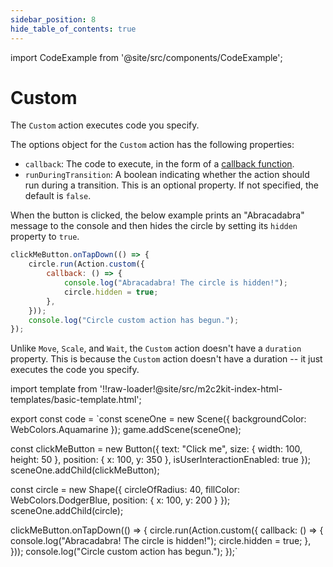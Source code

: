 ```yaml
---
sidebar_position: 8
hide_table_of_contents: true
---
```


import CodeExample from '@site/src/components/CodeExample';

# Custom

The `Custom` action executes code you specify.

The options object for the `Custom` action has the following properties:

- `callback`: The code to execute, in the form of a [callback function](../interactivity/interaction-events.md).
- `runDuringTransition`: A boolean indicating whether the action should run during a transition. This is an optional property. If not specified, the default is `false`.

When the button is clicked, the below example prints an "Abracadabra" message to the console and then hides the circle by setting its `hidden` property to `true`.

```js
clickMeButton.onTapDown(() => {
    circle.run(Action.custom({
        callback: () => {
            console.log("Abracadabra! The circle is hidden!");
            circle.hidden = true;
        },
    }));
    console.log("Circle custom action has begun.");
});
```

Unlike `Move`, `Scale`, and `Wait`, the `Custom` action doesn't have a `duration` property. This is because the `Custom` action doesn't have a duration -- it just executes the code you specify.

import template from '!!raw-loader!@site/src/m2c2kit-index-html-templates/basic-template.html';

export const code = `const sceneOne = new Scene({ backgroundColor: WebColors.Aquamarine });
game.addScene(sceneOne);
 
const clickMeButton = new Button({
    text: "Click me",
    size: { width: 100, height: 50 },
    position: { x: 100, y: 350 },
    isUserInteractionEnabled: true
});
sceneOne.addChild(clickMeButton);
 
const circle = new Shape({
    circleOfRadius: 40,
    fillColor: WebColors.DodgerBlue,
    position: { x: 100, y: 200 }
});
sceneOne.addChild(circle);
 
clickMeButton.onTapDown(() => {
    circle.run(Action.custom({
        callback: () => {
            console.log("Abracadabra! The circle is hidden!");
            circle.hidden = true;
        },
    }));
    console.log("Circle custom action has begun.");
});`

<CodeExample code={code} template={template} console="true"/>
